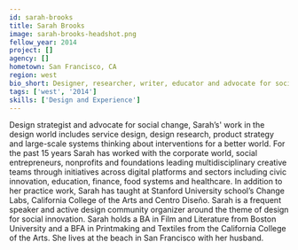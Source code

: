 ```yaml
---
id: sarah-brooks
title: Sarah Brooks
image: sarah-brooks-headshot.png
fellow_year: 2014
project: []
agency: []
hometown: San Francisco, CA
region: west
bio_short: Designer, researcher, writer, educator and advocate for social change – in particular large-scale systems change.
tags: ['west', '2014']
skills: ['Design and Experience']
---
```


Design strategist and advocate for social change, Sarah’s' work in the design world includes service design, design research, product strategy and large-scale systems thinking about interventions for a better world. For the past 15 years Sarah has worked with the corporate world, social entrepreneurs, nonprofits and foundations leading multidisciplinary creative teams through initiatives across digital platforms and sectors including civic innovation, education, finance, food systems and healthcare. In addition to her practice work, Sarah has taught at Stanford University school’s Change Labs, California College of the Arts and Centro Diseño. Sarah is a frequent speaker and active design community organizer around the theme of design for social innovation. Sarah holds a BA in Film and Literature from Boston University and a BFA in Printmaking and Textiles from the California College of the Arts. She lives at the beach in San Francisco with her husband.

